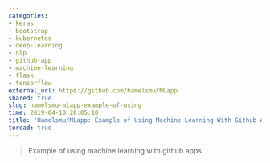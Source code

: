 ```yaml
---
categories:
- keras
- bootstrap
- kubernetes
- deep-learning
- nlp
- github-app
- machine-learning
- flask
- tensorflow
external_url: https://github.com/hamelsmu/MLapp
shared: true
slug: hamelsmu-mlapp-example-of-using
time: 2019-04-10 20:05:10
title: 'Hamelsmu/MLapp: Example of Using Machine Learning With Github Apps'
toread: true
---
```


> Example of using machine learning with github apps